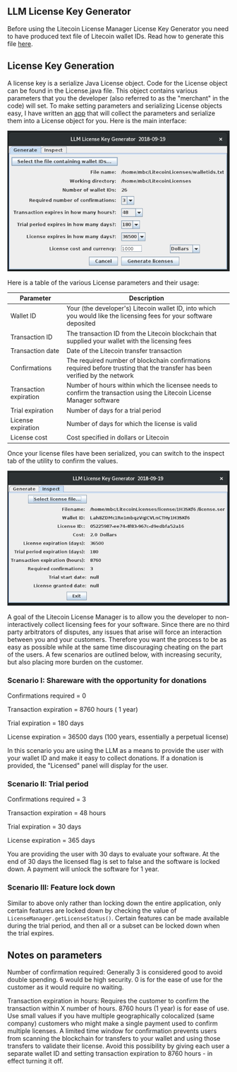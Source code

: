 ## LLM License Key Generator

Before using the Litecoin License Manager License Key Generator you need to have produced text file of Litecoin wallet IDs.  Read how to generate this file [here](extra/ltcwallet.md).

## License Key Generation

A license key is a serialize Java License object. Code for the License object can be found in the License.java file.  This object contains various parameters that you the developer (also referred to as the "merchant" in the code) will set.  To make setting parameters and serializing License objects easy, I have written an [app](https://github.com/mbcladwell/LLMLitecoinLicenseGenerator/tree/master/build/distributions) that will collect the parameters and serialize them into a License object for you.  Here is the main interface:

![Generate Tab](extra/llmlkg-generate.png)

Here is a table of the various License parameters and their usage:

|Parameter|Description|
|---------|--------------|
|Wallet ID| Your (the developer's) Litecoin wallet ID, into which you would like the licensing fees for your software deposited|
|Transaction ID|The transaction ID from the Litecoin blockchain that supplied your wallet with the licensing fees|
|Transaction date|Date of the Litecoin transfer transaction|
|Confirmations|The required number of blockchain confirmations required before trusting that the transfer has been verified by the network|
|Transaction expiration|Number of hours within which the licensee needs to confirm the transaction using the Litecoin License Manager software|
|Trial expiration|Number of days for a trial period|
|License expiration|Number of days for which the license is valid|
|License cost|Cost specified in dollars or Litecoin|

Once your license files have been serialized, you can switch to the inspect tab of the utility to confirm the values.

![Inspect Tab](extra/llmlkg-inspect.png)


A goal of the Litecoin License Manager is to allow you the developer to non-interactively collect licensing fees for your software.  Since there are no third party arbitrators of disputes, any issues that arise will force an interaction between you and your customers.  Therefore you want the process to be as easy as possible while at the same time discouraging cheating on the part of the users.  A few scenarios are outlined below, with increasing security, but also placing more burden on the customer.

### Scenario I: Shareware with the opportunity for donations

Confirmations required = 0

Transaction expiration = 8760 hours ( 1 year)

Trial expiration = 180 days

License expiration = 36500 days (100 years, essentially a perpetual license)

In this scenario you are using the LLM as a means to provide the user with your wallet ID and make it easy to collect donations.  If a donation is provided, the "Licensed" panel will display for the user.

### Scenario II: Trial period

Confirmations required = 3

Transaction expiration = 48 hours 

Trial expiration = 30 days

License expiration = 365 days 

You are providing the user with 30 days to evaluate your software.  At the end of 30 days the licensed flag is set to false and the software is locked down. A payment will unlock the software for 1 year. 

### Scenario III:  Feature lock down

Similar to above only rather than locking down the entire application, only certain features are locked down by checking the value of <code>LicenseManager.getLicenseStatus()</code>.  Certain features can be made available during the trial period, and then all or a subset can be locked down when the trial expires.

## Notes on parameters

Number of confirmation required:  Generally 3 is considered good to avoid double spending.  6 would be high security. 0 is for the ease of use for the customer as it would require no waiting.

Transaction expiration in hours:  Requires the customer to confirm the transaction within X number of hours.  8760 hours (1 year) is for ease of use.  Use small values if you have multiple geographically colocalized (same company) customers who might make a single payment used to confirm multiple licenses.  A limited time window for confirmation prevents users from scanning the blockchain for transfers to your wallet and using those transfers to validate their license.  Avoid this possibility by giving each user a separate wallet ID and setting transaction expiration to 8760 hours - in effect turning it off.
